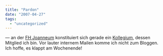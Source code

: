 ```yaml
---
title: "Pardon"
date: "2007-04-27"
tags: 
  - "uncategorized"
---
```


— an der [FH Joanneum](http://www.fh-joanneum.at/) konstituiert sich gerade ein [Kollegium](http://www.fhv.at/fhv/akad/kollegium/), dessen Mitglied ich bin. Vor lauter internem Mailen komme ich nicht zum Bloggen. Ich hoffe, es klappt am Wochenende!
